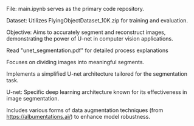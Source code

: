 
File: main.ipynb serves as the primary code repository.

Dataset: Utilizes FlyingObjectDataset_10K.zip for training and evaluation.

Objective: Aims to accurately segment and reconstruct images, demonstrating the power of U-net in computer vision applications.

Read "unet_segmentation.pdf" for detailed process explanations

Focuses on dividing images into meaningful segments.

Implements a simplified U-net architecture tailored for the segmentation task.

U-net: Specific deep learning architecture known for its effectiveness in image segmentation.

Includes various forms of data augmentation techniques (from https://albumentations.ai/)  to enhance model robustness.


